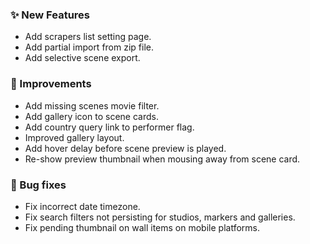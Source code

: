 ### ✨ New Features
* Add scrapers list setting page.
* Add partial import from zip file.
* Add selective scene export.

### 🎨 Improvements
* Add missing scenes movie filter.
* Add gallery icon to scene cards.
* Add country query link to performer flag.
* Improved gallery layout.
* Add hover delay before scene preview is played.
* Re-show preview thumbnail when mousing away from scene card.

### 🐛 Bug fixes
* Fix incorrect date timezone.
* Fix search filters not persisting for studios, markers and galleries.
* Fix pending thumbnail on wall items on mobile platforms.
